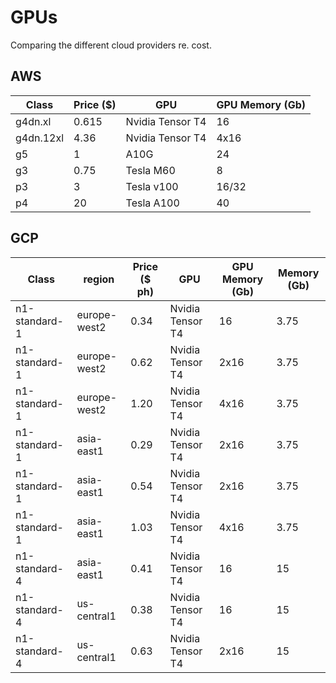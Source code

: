 # GPUs

Comparing the different cloud providers re. cost.

## AWS

| Class     | Price ($) | GPU              | GPU Memory (Gb) |
| --------- | --------- | ---------------- | --------------- |
| g4dn.xl   | 0.615     | Nvidia Tensor T4 | 16              |
| g4dn.12xl | 4.36      | Nvidia Tensor T4 | 4x16            |
| g5        | 1         | A10G             | 24              |
| g3        | 0.75      | Tesla M60        | 8               |
| p3        | 3         | Tesla v100       | 16/32           |
| p4        | 20        | Tesla A100       | 40              |

## GCP

| Class         | region       | Price ($ ph) | GPU              | GPU Memory (Gb) | Memory (Gb) |
| ------------- | ------------ | ------------ | ---------------- | --------------- | ----------- |
| n1-standard-1 | europe-west2 | 0.34         | Nvidia Tensor T4 | 16              | 3.75        |
| n1-standard-1 | europe-west2 | 0.62         | Nvidia Tensor T4 | 2x16            | 3.75        |
| n1-standard-1 | europe-west2 | 1.20         | Nvidia Tensor T4 | 4x16            | 3.75        |
| n1-standard-1 | asia-east1   | 0.29         | Nvidia Tensor T4 | 2x16            | 3.75        |
| n1-standard-1 | asia-east1   | 0.54         | Nvidia Tensor T4 | 2x16            | 3.75        |
| n1-standard-1 | asia-east1   | 1.03         | Nvidia Tensor T4 | 4x16            | 3.75        |
| n1-standard-4 | asia-east1   | 0.41         | Nvidia Tensor T4 | 16              | 15          |
| n1-standard-4 | us-central1  | 0.38         | Nvidia Tensor T4 | 16              | 15          |
| n1-standard-4 | us-central1  | 0.63         | Nvidia Tensor T4 | 2x16            | 15          |
